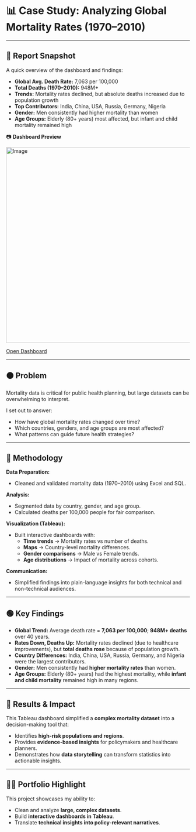 # 📊 Case Study: Analyzing Global Mortality Rates (1970–2010)

---

## 📌 Report Snapshot

A quick overview of the dashboard and findings:

- **Global Avg. Death Rate:** 7,063 per 100,000  
- **Total Deaths (1970–2010):** 948M+  
- **Trends:** Mortality rates declined, but absolute deaths increased due to population growth  
- **Top Contributors:** India, China, USA, Russia, Germany, Nigeria  
- **Gender:** Men consistently had higher mortality than women  
- **Age Groups:** Elderly (80+ years) most affected, but infant and child mortality remained high  

📷 **Dashboard Preview**


<img width="1206" height="535" alt="Image" src="https://github.com/user-attachments/assets/201b10c2-2905-4d27-99cf-f46687183122" />

[Open Dashboard](https://public.tableau.com/app/profile/rvtti.rvtti/viz/Mortalityrates_17324552707430/Dashboard2)

---

## 🟠 Problem

Mortality data is critical for public health planning, but large datasets can be overwhelming to interpret.  

I set out to answer:  
- How have global mortality rates changed over time?  
- Which countries, genders, and age groups are most affected?  
- What patterns can guide future health strategies?  

---

## 🔵 Methodology

**Data Preparation:**  
- Cleaned and validated mortality data (1970–2010) using Excel and SQL.  

**Analysis:**  
- Segmented data by country, gender, and age group.  
- Calculated deaths per 100,000 people for fair comparison.  

**Visualization (Tableau):**  
- Built interactive dashboards with:  
  - **Time trends** → Mortality rates vs number of deaths.  
  - **Maps** → Country-level mortality differences.  
  - **Gender comparisons** → Male vs Female trends.  
  - **Age distributions** → Impact of mortality across cohorts.  

**Communication:**  
- Simplified findings into plain-language insights for both technical and non-technical audiences.  

---

## 🟢 Key Findings

- **Global Trend:** Average death rate = **7,063 per 100,000**; **948M+ deaths** over 40 years.  
- **Rates Down, Deaths Up:** Mortality rates declined (due to healthcare improvements), but **total deaths rose** because of population growth.  
- **Country Differences:** India, China, USA, Russia, Germany, and Nigeria were the largest contributors.  
- **Gender:** Men consistently had **higher mortality rates** than women.  
- **Age Groups:** Elderly (80+ years) had the highest mortality, while **infant and child mortality** remained high in many regions.  

---

## 🔴 Results & Impact

This Tableau dashboard simplified a **complex mortality dataset** into a decision-making tool that:  
- Identifies **high-risk populations and regions**.  
- Provides **evidence-based insights** for policymakers and healthcare planners.  
- Demonstrates how **data storytelling** can transform statistics into actionable insights.  

---

## 👩‍💻 Portfolio Highlight

This project showcases my ability to:  
- Clean and analyze **large, complex datasets**.  
- Build **interactive dashboards in Tableau**.  
- Translate **technical insights into policy-relevant narratives**.  
